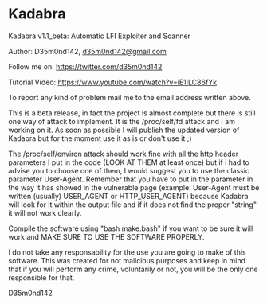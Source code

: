 # Kadabra

Kadabra v1.1_beta: Automatic LFI Exploiter and Scanner

Author: D35m0nd142, <d35m0nd142@gmail.com>

Follow me on: https://twitter.com/d35m0nd142

Tutorial Video: https://www.youtube.com/watch?v=iE1ILC86fYk

To report any kind of problem mail me to the email address written above.

This is a beta release, in fact the project is almost complete but there is still one way of attack to implement. It is the /proc/self/fd attack and I am working on it. As soon as possible I will publish the updated version of Kadabra but for the moment use it as is or don't use it ;) 

The /proc/self/environ attack should work fine with all the http header parameters I put in the code (LOOK AT THEM at least once) but if i had to advise you to choose one of them, I would suggest you to use the classic parameter User-Agent.
Remember that you have to put in the parameter in the way it has showed in the vulnerable page (example: User-Agent must be written (usually) USER_AGENT or HTTP_USER_AGENT) because Kadabra will look for it within the output file and if it does not find the proper "string" it will not work clearly.

Compile the software using "bash make.bash" if you want to be sure it will work and MAKE SURE TO USE THE SOFTWARE PROPERLY.

I do not take any responsability for the use you are going to make of this software. This was created for not malicious purposes and keep in mind that if you will perform any crime, voluntarily or not, you will be the only one responsible for that. 

D35m0nd142
